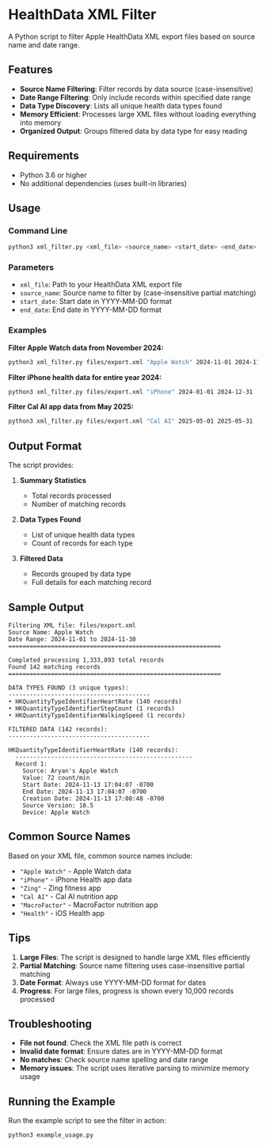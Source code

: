 # HealthData XML Filter

A Python script to filter Apple HealthData XML export files based on source name and date range.

## Features

- **Source Name Filtering**: Filter records by data source (case-insensitive)
- **Date Range Filtering**: Only include records within specified date range
- **Data Type Discovery**: Lists all unique health data types found
- **Memory Efficient**: Processes large XML files without loading everything into memory
- **Organized Output**: Groups filtered data by data type for easy reading

## Requirements

- Python 3.6 or higher
- No additional dependencies (uses built-in libraries)

## Usage

### Command Line

```bash
python3 xml_filter.py <xml_file> <source_name> <start_date> <end_date>
```

### Parameters

- `xml_file`: Path to your HealthData XML export file
- `source_name`: Source name to filter by (case-insensitive partial matching)
- `start_date`: Start date in YYYY-MM-DD format
- `end_date`: End date in YYYY-MM-DD format

### Examples

**Filter Apple Watch data from November 2024:**

```bash
python3 xml_filter.py files/export.xml "Apple Watch" 2024-11-01 2024-11-30
```

**Filter iPhone health data for entire year 2024:**

```bash
python3 xml_filter.py files/export.xml "iPhone" 2024-01-01 2024-12-31
```

**Filter Cal AI app data from May 2025:**

```bash
python3 xml_filter.py files/export.xml "Cal AI" 2025-05-01 2025-05-31
```

## Output Format

The script provides:

1. **Summary Statistics**
   - Total records processed
   - Number of matching records
2. **Data Types Found**

   - List of unique health data types
   - Count of records for each type

3. **Filtered Data**
   - Records grouped by data type
   - Full details for each matching record

## Sample Output

```
Filtering XML file: files/export.xml
Source Name: Apple Watch
Date Range: 2024-11-01 to 2024-11-30
============================================================

Completed processing 1,333,893 total records
Found 142 matching records
============================================================

DATA TYPES FOUND (3 unique types):
----------------------------------------
• HKQuantityTypeIdentifierHeartRate (140 records)
• HKQuantityTypeIdentifierStepCount (1 records)
• HKQuantityTypeIdentifierWalkingSpeed (1 records)

FILTERED DATA (142 records):
----------------------------------------

HKQuantityTypeIdentifierHeartRate (140 records):
  --------------------------------------------------
  Record 1:
    Source: Aryan's Apple Watch
    Value: 72 count/min
    Start Date: 2024-11-13 17:04:07 -0700
    End Date: 2024-11-13 17:04:07 -0700
    Creation Date: 2024-11-13 17:08:48 -0700
    Source Version: 10.5
    Device: Apple Watch
```

## Common Source Names

Based on your XML file, common source names include:

- `"Apple Watch"` - Apple Watch data
- `"iPhone"` - iPhone Health app data
- `"Zing"` - Zing fitness app
- `"Cal AI"` - Cal AI nutrition app
- `"MacroFactor"` - MacroFactor nutrition app
- `"Health"` - iOS Health app

## Tips

1. **Large Files**: The script is designed to handle large XML files efficiently
2. **Partial Matching**: Source name filtering uses case-insensitive partial matching
3. **Date Format**: Always use YYYY-MM-DD format for dates
4. **Progress**: For large files, progress is shown every 10,000 records processed

## Troubleshooting

- **File not found**: Check the XML file path is correct
- **Invalid date format**: Ensure dates are in YYYY-MM-DD format
- **No matches**: Check source name spelling and date range
- **Memory issues**: The script uses iterative parsing to minimize memory usage

## Running the Example

Run the example script to see the filter in action:

```bash
python3 example_usage.py
```
